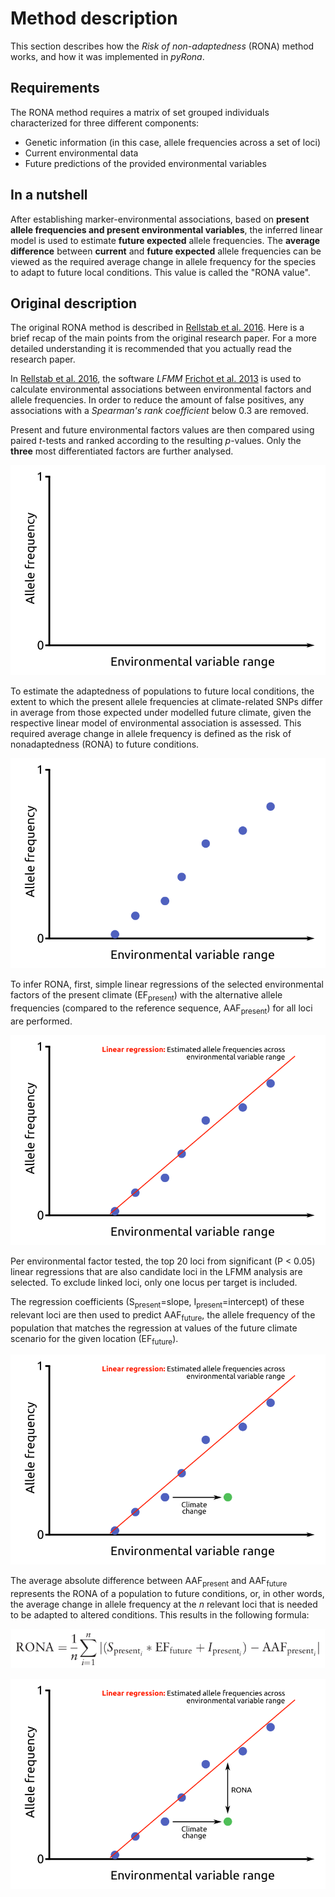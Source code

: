# Method description

This section describes how the *Risk of non-adaptedness* (RONA) method works, and how it was implemented in *pyRona*.


## Requirements

The RONA method requires a matrix of set grouped individuals characterized for three different components:

* Genetic information (in this case, allele frequencies across a set of loci)
* Current environmental data
* Future predictions of the provided environmental variables


## In a nutshell

After establishing marker-environmental associations, based on **present allele frequencies and present environmental variables**, the inferred linear model is used to estimate **future expected** allele frequencies.
The **average difference** between **current** and **future expected** allele frequencies can be viewed as the required average change in allele frequency for the species to adapt to future local conditions. This value is called the "RONA value".


## Original description

The original RONA method is described in [Rellstab et al. 2016](doi.wiley.com/10.1111/mec.13889). Here is a brief recap of the main points from the original research paper. For a more detailed understanding it is recommended that you actually read the research paper.

In [Rellstab et al. 2016](doi.wiley.com/10.1111/mec.13889), the software *LFMM* [Frichot et al. 2013](doi:10.1093/molbev/mst063)  is used to calculate environmental associations between environmental factors and allele frequencies. In order to reduce the amount of false positives, any associations with a *Spearman's rank coefficient* below 0.3 are removed.

Present and future environmental factors values are then compared using paired *t*-tests and ranked according to the resulting *p*-values. Only the **three** most differentiated factors are further analysed.

![RONA explained frame 0](assets/RONA_frames/RONA_generic_plot_0.png)

To estimate the adaptedness of populations to future local conditions, the extent to which the present allele frequencies at climate-related SNPs differ in average from those expected under modelled future climate, given the respective linear model of environmental association is assessed. This required average change in allele frequency is defined as the risk of nonadaptedness (RONA) to future conditions.

![RONA explained frame 1](assets/RONA_frames/RONA_generic_plot_1.png)

To infer RONA, first, simple linear regressions of the selected environmental factors of the present climate (EF<sub>present</sub>) with the alternative allele frequencies (compared to the reference sequence, AAF<sub>present</sub>) for all loci are performed.

![RONA explained frame 2](assets/RONA_frames/RONA_generic_plot_2.png)

Per environmental factor tested, the top 20 loci from significant (P < 0.05) linear regressions that are also candidate loci in the LFMM analysis are selected. To exclude linked loci, only one locus per target is included.

The regression coefficients (S<sub>present</sub>=slope, I<sub>present</sub>=intercept) of these relevant loci are then used to predict AAF<sub>future</sub>, the allele frequency of the population that matches the regression at values of the future climate scenario for the given location (EF<sub>future</sub>).

![RONA explained frame 3](assets/RONA_frames/RONA_generic_plot_3.png)

The average absolute difference between AAF<sub>present</sub> and AAF<sub>future</sub> represents the RONA of a population to future conditions, or, in other words, the average change in allele frequency at the *n* relevant loci that is needed to be adapted to altered conditions. This results in the following formula:

![RONA formula](assets/RONA_formula.png)

![RONA explained frame 4](assets/RONA_frames/RONA_generic_plot_4.png)
